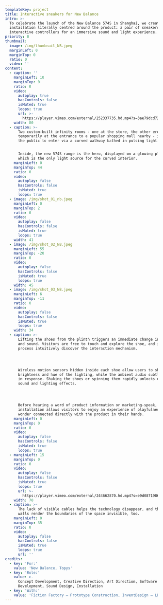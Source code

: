 ```yaml
---
templateKey: project
title: Interactive sneakers for New Balance
intro: >-
  To celebrate the launch of the New Balance 574S in Shanghai, we created an
  installation literally centred around the product: a pair of sneakers became
  interactive controllers for an immersive sound and light experience.
priority: 0
thumbnail:
  image: /img/thumbnail_NB.jpeg
  marginLeft: 0
  marginTop: 0
  ratio: 0
  video: ''
content:
  - caption: ''
    marginLeft: 10
    marginTop: 0
    ratio: 0
    video:
      autoplay: true
      hasControls: false
      isMuted: true
      loops: true
      url: >-
        https://player.vimeo.com/external/252337735.hd.mp4?s=3ae79dcd729aeac2fd09d982c4ce7cf8dba36b0c&profile_id=175
    width: 80
  - caption: >-
      Two custom-built infinity rooms - one at the store, the other erected
      temporarily at the entrance to a popular shopping mall nearby - invited
      the public to enter via a curved walkway bathed in pulsing light.


      Inside, the new 574S range is the hero, displayed on a glowing plinth
      which is the only light source for the curved interior.
    marginLeft: 0
    marginTop: 44
    ratio: 0
    video:
      autoplay: false
      hasControls: false
      isMuted: true
      loops: true
  - image: /img/shot_01_nb.jpeg
    marginLeft: 0
    marginTop: 2
    ratio: 0
    video:
      autoplay: false
      hasControls: false
      isMuted: true
      loops: true
    width: 41
  - image: /img/shot_02_NB.jpeg
    marginLeft: 55
    marginTop: -20
    ratio: 0
    video:
      autoplay: false
      hasControls: false
      isMuted: true
      loops: true
    width: 45
  - image: /img/shot_03_NB.jpeg
    marginLeft: 6
    marginTop: -11
    ratio: 0
    video:
      autoplay: false
      hasControls: false
      isMuted: true
      loops: true
    width: 34
  - caption: >-
      Lifting the shoes from the plinth triggers an immediate change in light
      and sound. Visitors are free to touch and explore the shoe, and in the
      process intuitively discover the interaction mechanism. 




      Wireless motion sensors hidden inside each shoe allow users to shift the
      brightness and hue of the lighting, while the ambient audio subtly changes
      in response. Shaking the shoes or spinning them rapidly unlocks different
      sound and lighting effects.




      Before hearing a word of product information or marketing-speak, the
      installation allows visitors to enjoy an experience of playfulness and
      wonder connected directly with the product in their hands.
    marginLeft: 0
    marginTop: 0
    ratio: 0
    video:
      autoplay: false
      hasControls: false
      isMuted: true
      loops: true
  - marginLeft: 15
    marginTop: 0
    ratio: 0
    video:
      autoplay: false
      hasControls: false
      isMuted: true
      loops: true
      url: >-
        https://player.vimeo.com/external/244662870.hd.mp4?s=e9d08719864362b32305caddd70012d2c6dbf4ea&profile_id=175
    width: 70
  - caption: >-
      The lack of visible cables helps the technology disappear, and the curved
      walls render the boundaries of the space invisible, too.
    marginLeft: 0
    marginTop: 35
    ratio: 0
    video:
      autoplay: false
      hasControls: false
      isMuted: true
      loops: true
      url: ''
credits:
  - key: 'For:'
    value: 'New Balance, Topys'
  - key: 'Role:'
    value: >-
      Concept Development, Creative Direction, Art Direction, Software
      Development, Sound Design, Installation
  - key: 'With:'
    value: 'Fiction Factory — Prototype Construction, InventDesign — LED partner'
---
```


